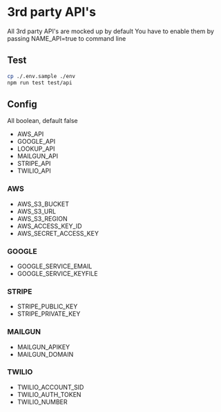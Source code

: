 3rd party API's
===============

All 3rd party API's are mocked up by default
You have to enable them by passing NAME_API=true to command line

## Test

```bash
cp ./.env.sample ./env
npm run test test/api
```

## Config

All boolean, default false

* AWS_API
* GOOGLE_API
* LOOKUP_API
* MAILGUN_API
* STRIPE_API
* TWILIO_API

### AWS
* AWS_S3_BUCKET
* AWS_S3_URL
* AWS_S3_REGION
* AWS_ACCESS_KEY_ID
* AWS_SECRET_ACCESS_KEY

### GOOGLE
* GOOGLE_SERVICE_EMAIL
* GOOGLE_SERVICE_KEYFILE

### STRIPE
* STRIPE_PUBLIC_KEY
* STRIPE_PRIVATE_KEY

### MAILGUN
* MAILGUN_APIKEY
* MAILGUN_DOMAIN

### TWILIO
* TWILIO_ACCOUNT_SID
* TWILIO_AUTH_TOKEN
* TWILIO_NUMBER